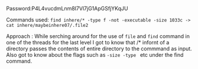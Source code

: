 Password:P4L4vucdmLnm8I7Vl7jG1ApGSfjYKqJU

Commands used: ```find inhere/* -type f -not -executable -size 1033c -> cat inhere/maybeinhere07/.file2```


Approach : While serching around for the use of ```file``` and ```find``` command in one of the threads for the last level I got to know that /* infornt of a directory passes the contents
of entire directory to the commmand as input.
Also got to know about the flags such as ```-size -type ``` etc under the find command.
